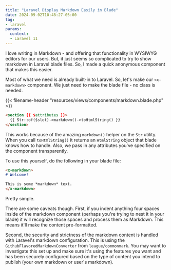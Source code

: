 ```yaml
---
title: "Laravel Display Markdown Easily in Blade"
date: 2024-09-02T10:48:27-05:00
tag:
- laravel
params:
  context: 
  - Laravel 11
---
```

I love writing in Markdown - and offering that functionality in WYSIWYG editors for our users. But, it just seems so complicated to try to show markdown in Laravel blade files. So, I made a quick anonymous component that makes this easier.

<!--more-->

Most of what we need is already built-in to Laravel.  So, let's make our `<x-markdown>` component.  We just need to make the blade file - no class is needed.

{{< filename-header "resources/views/components/markdown.blade.php" >}}
```html
<section {{ $attributes }}>
  {{ Str::of($slot)->markdown()->toHtmlString() }}
</section>
```

This works because of the amazing `markdown()` helper on the `Str` utility.  When you call `toHtmlString()` it returns an `HtmlString` object that blade knows how to handle. Also, we pass in any attributes you've specified on the component transparently. 

To use this yourself, do the following in your blade file:

```markdown
<x-markdown>
# Welcome!

This is some *markdown* text.
</x-markdown>
```

Pretty simple.  

There are some caveats though.  First, if you indent anything four spaces inside of the markdown component (perhaps you're trying to nest it in your blade) it will recognize those spaces and process them as Markdown. This means it'll make the content pre-formatted.

Second, the security and strictness of the markdown content is handled with Laravel's markdown configuration. This is using the `GithubFlavoredMarkdownConverter` from `league/commonmark`.  You may want to investigate this set up and make sure it's using the features you want and has been securely configured based on the type of content you intend to publish (your own markdown or user's markdown).
